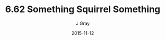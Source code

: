 ---
title: '6.62 Something Squirrel Something'
alt: 'Mysteries of the Arcana'
date: '2015-11-12'
author: 'J Gray'
artist: 'Keira'
chapter: '6 Void in the Road'
filler: false
---